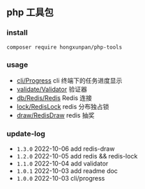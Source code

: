 ## php 工具包

### install 

`composer require hongxunpan/php-tools`

### usage

- [cli/Progress](readme/cli-progress.md) cli 终端下的任务进度显示
- [validate/Validator](readme/validate-validator.md) 验证器
- [db/Redis/Redis](readme/db-redis.md) Redis 连接
- [lock/RedisLock](readme/redis-lock.md) redis 分布独占锁
- [draw/RedisDraw](readme/redis-draw.md) redis 抽奖

### update-log

- `1.3.0` 2022-10-06 add redis-draw
- `1.2.0` 2022-10-05 add redis && redis-lock
- `1.1.0` 2022-10-04 add validator
- `1.0.1` 2022-10-03 add readme doc
- `1.0.0` 2022-10-03 cli/progress